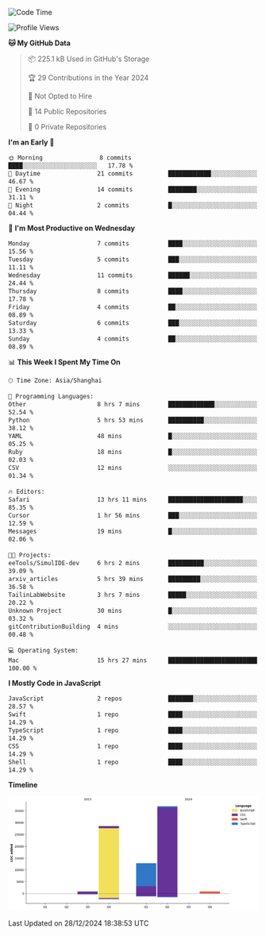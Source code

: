 <!--
**PascalDai/PascalDai** is a ✨ _special_ ✨ repository because its `README.md` (this file) appears on your GitHub profile.

Here are some ideas to get you started:

- 🔭 I’m currently working on ...
- 🌱 I’m currently learning ...
- 👯 I’m looking to collaborate on ...
- 🤔 I’m looking for help with ...
- 💬 Ask me about ...
- 📫 How to reach me: ...
- 😄 Pronouns: ...
- ⚡ Fun fact: ...
-->

<!--START_SECTION:waka-->
![Code Time](http://img.shields.io/badge/Code%20Time-755%20hrs%201%20min-blue)

![Profile Views](http://img.shields.io/badge/Profile%20Views-0-blue)

**🐱 My GitHub Data** 

> 📦 225.1 kB Used in GitHub's Storage 
 > 
> 🏆 29 Contributions in the Year 2024
 > 
> 🚫 Not Opted to Hire
 > 
> 📜 14 Public Repositories 
 > 
> 🔑 0 Private Repositories 
 > 
**I'm an Early 🐤** 

```text
🌞 Morning                8 commits           ████░░░░░░░░░░░░░░░░░░░░░   17.78 % 
🌆 Daytime                21 commits          ████████████░░░░░░░░░░░░░   46.67 % 
🌃 Evening                14 commits          ████████░░░░░░░░░░░░░░░░░   31.11 % 
🌙 Night                  2 commits           █░░░░░░░░░░░░░░░░░░░░░░░░   04.44 % 
```
📅 **I'm Most Productive on Wednesday** 

```text
Monday                   7 commits           ████░░░░░░░░░░░░░░░░░░░░░   15.56 % 
Tuesday                  5 commits           ███░░░░░░░░░░░░░░░░░░░░░░   11.11 % 
Wednesday                11 commits          ██████░░░░░░░░░░░░░░░░░░░   24.44 % 
Thursday                 8 commits           ████░░░░░░░░░░░░░░░░░░░░░   17.78 % 
Friday                   4 commits           ██░░░░░░░░░░░░░░░░░░░░░░░   08.89 % 
Saturday                 6 commits           ███░░░░░░░░░░░░░░░░░░░░░░   13.33 % 
Sunday                   4 commits           ██░░░░░░░░░░░░░░░░░░░░░░░   08.89 % 
```


📊 **This Week I Spent My Time On** 

```text
🕑︎ Time Zone: Asia/Shanghai

💬 Programming Languages: 
Other                    8 hrs 7 mins        █████████████░░░░░░░░░░░░   52.54 % 
Python                   5 hrs 53 mins       ██████████░░░░░░░░░░░░░░░   38.12 % 
YAML                     48 mins             █░░░░░░░░░░░░░░░░░░░░░░░░   05.25 % 
Ruby                     18 mins             █░░░░░░░░░░░░░░░░░░░░░░░░   02.03 % 
CSV                      12 mins             ░░░░░░░░░░░░░░░░░░░░░░░░░   01.34 % 

🔥 Editors: 
Safari                   13 hrs 11 mins      █████████████████████░░░░   85.35 % 
Cursor                   1 hr 56 mins        ███░░░░░░░░░░░░░░░░░░░░░░   12.59 % 
Messages                 19 mins             █░░░░░░░░░░░░░░░░░░░░░░░░   02.06 % 

🐱‍💻 Projects: 
eeTools/SimulIDE-dev     6 hrs 2 mins        ██████████░░░░░░░░░░░░░░░   39.09 % 
arxiv_articles           5 hrs 39 mins       █████████░░░░░░░░░░░░░░░░   36.58 % 
TailinLabWebsite         3 hrs 7 mins        █████░░░░░░░░░░░░░░░░░░░░   20.22 % 
Unknown Project          30 mins             █░░░░░░░░░░░░░░░░░░░░░░░░   03.32 % 
gitContributionBuilding  4 mins              ░░░░░░░░░░░░░░░░░░░░░░░░░   00.48 % 

💻 Operating System: 
Mac                      15 hrs 27 mins      █████████████████████████   100.00 % 
```

**I Mostly Code in JavaScript** 

```text
JavaScript               2 repos             ███████░░░░░░░░░░░░░░░░░░   28.57 % 
Swift                    1 repo              ████░░░░░░░░░░░░░░░░░░░░░   14.29 % 
TypeScript               1 repo              ████░░░░░░░░░░░░░░░░░░░░░   14.29 % 
CSS                      1 repo              ████░░░░░░░░░░░░░░░░░░░░░   14.29 % 
Shell                    1 repo              ████░░░░░░░░░░░░░░░░░░░░░   14.29 % 
```



**Timeline**

![Lines of Code chart](https://raw.githubusercontent.com/PascalDai/PascalDai/main/assets/bar_graph.png)


 Last Updated on 28/12/2024 18:38:53 UTC
<!--END_SECTION:waka-->
